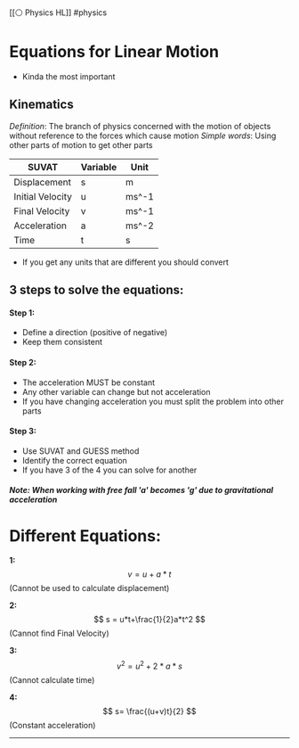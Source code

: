 [[⚪ Physics HL]] #physics 

# Equations for Linear Motion 
- Kinda the most important 

## Kinematics  
*Definition*: The branch of physics concerned with the motion of objects without reference to the forces which cause motion 
*Simple words*: Using other parts of motion to get other parts 


| SUVAT              | Variable | Unit  |
| ---------------- | -------- | ----- |
| Displacement      | s        | m     |
| Initial Velocity | u        | ms^-1 |
| Final Velocity   | v        | ms^-1 |
| Acceleration     | a        | ms^-2 |
| Time             | t        | s      |
- If you get any units that are different you should convert

## 3 steps to solve the equations:

#### Step 1:
- Define a direction (positive of negative)
- Keep them consistent 

#### Step 2:
- The acceleration MUST be constant 
- Any other variable can change but not acceleration 
- If you have changing acceleration you must split the problem into other parts

#### Step 3: 
- Use SUVAT and GUESS method 
- Identify the correct equation 
- If you have 3 of the 4 you can solve for another 

##### Note: When working with free fall 'a' becomes 'g' due to gravitational acceleration

# Different Equations:


**1:**
$$ 
v = u+a*t
$$
(Cannot be used to calculate displacement)

**2:**
$$
s = u*t+\frac{1}{2}a*t^2
$$
(Cannot find Final Velocity)

**3:**
$$
v^{2}=u^{2}+2*a*s
$$
(Cannot calculate time)

**4:**
$$
s= \frac{(u+v)t}{2}
$$
(Constant acceleration)


--- 



































